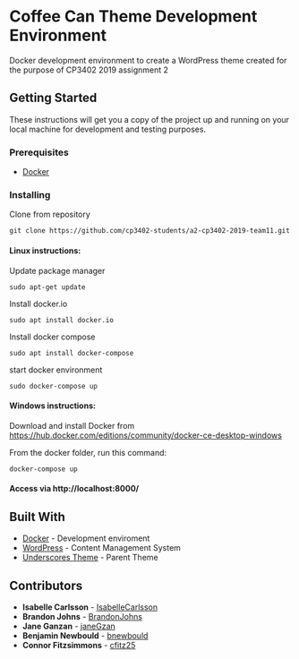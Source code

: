 # Coffee Can Theme Development Environment

Docker development environment to create a WordPress theme created for the purpose of CP3402 2019 assignment 2

## Getting Started

These instructions will get you a copy of the project up and running on your local machine for development and testing purposes.

### Prerequisites

* [Docker](https://www.docker.com/)

### Installing

Clone from repository

```
git clone https://github.com/cp3402-students/a2-cp3402-2019-team11.git
```

#### Linux instructions:

Update package manager

```
sudo apt-get update
```

Install docker.io

```
sudo apt install docker.io
```

Install docker compose

```
sudo apt install docker-compose
```

start docker environment

```
sudo docker-compose up
```

#### Windows instructions:

Download and install Docker from https://hub.docker.com/editions/community/docker-ce-desktop-windows

From the docker folder, run this command:

```
docker-compose up
```

#### Access via http://localhost:8000/

## Built With

* [Docker](https://www.docker.com/) - Development enviroment
* [WordPress](https://wordpress.org/download/) - Content Management System
* [Underscores Theme](https://www.underscores.me/) - Parent Theme

## Contributors

* **Isabelle Carlsson** - [IsabelleCarlsson](https://github.com/IsabelleCarlsson)
* **Brandon Johns** - [BrandonJohns](https://github.com/BrandonJohns)
* **Jane Ganzan** - [janeGzan](https://github.com/janeGzan)
* **Benjamin Newbould** - [bnewbould](https://github.com/bnewbould)
* **Connor Fitzsimmons** - [cfitz25](https://github.com/cfitz25)
